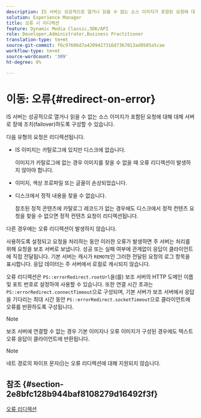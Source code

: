 ```yaml
---
description: IS 서버는 성공적으로 열거나 읽을 수 없는 소스 이미지가 포함된 요청에 대해 대체 서버로 장애 조치(failover)하도록 구성할 수 있습니다.
solution: Experience Manager
title: 오류 시 리디렉션
feature: Dynamic Media Classic,SDK/API
role: Developer,Administrator,Business Practitioner
translation-type: tm+mt
source-git-commit: f6c97606d7a4209427316d7367013ad9585a5cae
workflow-type: tm+mt
source-wordcount: '309'
ht-degree: 0%

---
```



# 이동: 오류{#redirect-on-error}

IS 서버는 성공적으로 열거나 읽을 수 없는 소스 이미지가 포함된 요청에 대해 대체 서버로 장애 조치(failover)하도록 구성할 수 있습니다.

다음 유형의 요청은 리디렉션됩니다.

* IS 이미지는 카탈로그에 있지만 디스크에 없습니다.

   이미지가 카탈로그에 없는 경우 이미지를 찾을 수 없을 때 오류 리디렉션이 발생하지 않아야 합니다.

* 이미지, 색상 프로파일 또는 글꼴이 손상되었습니다.
* 디스크에서 정적 내용을 찾을 수 없습니다.

   참조된 정적 콘텐츠에 카탈로그 레코드가 없는 경우에도 디스크에서 정적 컨텐츠 요청을 찾을 수 없으면 정적 컨텐츠 요청이 리디렉션됩니다.

다른 경우에는 오류 리디렉션이 발생하지 않습니다.

사용하도록 설정되고 요청을 처리하는 동안 이러한 오류가 발생하면 주 서버는 처리를 위해 요청을 보조 서버로 보냅니다. 성공 또는 실패 여부에 관계없이 응답이 클라이언트에 직접 전달됩니다. 기본 서버는 캐시가 `REMOTE`인 그러한 전달된 요청의 로그 항목을 표시합니다. 응답 데이터는 주 서버에서 로컬로 캐시되지 않습니다.

오류 리디렉션은 `PS::errorRedirect.rootUrl`을(를) 보조 서버의 HTTP 도메인 이름 및 포트 번호로 설정하여 사용할 수 있습니다. 또한 연결 시간 초과는 `PS::errorRedirect.connectTimeout`으로 구성되며, 기본 서버가 보조 서버에서 응답을 기다리는 최대 시간 동안 `PS::errorRedirect.socketTimeout`으로 클라이언트에 오류를 반환하도록 구성됩니다.

>[!NOTE]
>
>보조 서버에 연결할 수 없는 경우 기본 이미지나 오류 이미지가 구성된 경우에도 텍스트 오류 응답이 클라이언트에 반환됩니다.

>[!NOTE]
>
>네트 경로의 파이프 문자(|)는 오류 리디렉션에 대해 지원되지 않습니다.

## 참조 {#section-2e8bfc128b944baf8108279d16492f3f}

[오류 리디렉션](../../../is-api/image-serving-api-ref/c-configuration-and-administration/c-server-settings/r-error-redirection.md#reference-268b1bf6ce1b44bb979727c6f5daf1ac)
